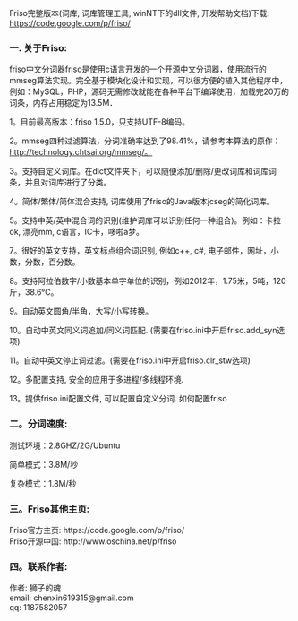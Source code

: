 Friso完整版本(词库, 词库管理工具, winNT下的dll文件, 开发帮助文档)下载: https://code.google.com/p/friso/ <br />

<h3>一. 关于Friso: </h3>
friso中文分词器friso是使用c语言开发的一个开源中文分词器，使用流行的mmseg算法实现。完全基于模块化设计和实现，可以很方便的植入其他程序中，例如：MySQL，PHP，源码无需修改就能在各种平台下编译使用，加载完20万的词条，内存占用稳定为13.5M．


1。目前最高版本：friso 1.5.0，只支持UTF-8编码。

2。mmseg四种过滤算法，分词准确率达到了98.41%，请参考本算法的原作：http://technology.chtsai.org/mmseg/。

3。支持自定义词库。在dict文件夹下，可以随便添加/删除/更改词库和词库词条，并且对词库进行了分类。

4。简体/繁体/简体混合支持, 词库使用了friso的Java版本jcseg的简化词库。

5。支持中英/英中混合词的识别(维护词库可以识别任何一种组合)。例如：卡拉ok, 漂亮mm, c语言，IC卡，哆啦a梦。

7。很好的英文支持，英文标点组合词识别, 例如c++, c#, 电子邮件，网址，小数，分数，百分数。

8。支持阿拉伯数字/小数基本单字单位的识别，例如2012年，1.75米，5吨，120斤，38.6℃。

9。自动英文圆角/半角，大写/小写转换。

10。自动中英文同义词追加/同义词匹配. (需要在friso.ini中开启friso.add_syn选项)

11。自动中英文停止词过滤。(需要在friso.ini中开启friso.clr_stw选项)

12。多配置支持, 安全的应用于多进程/多线程环境.

13。提供friso.ini配置文件, 可以配置自定义分词. 如何配置friso


<h3>二。分词速度: </h3>

测试环境：2.8GHZ/2G/Ubuntu 

简单模式：3.8M/秒  

复杂模式：1.8M/秒

<h3>三。Friso其他主页: </h3> 
Friso官方主页: https://code.google.com/p/friso/ <br />
Friso开源中国: http://www.oschina.net/p/friso <br />

<h3>四。联系作者: </h3>
作者: 狮子的魂 <br />
email: chenxin619315@gmail.com <br />
qq: 1187582057 <br />


